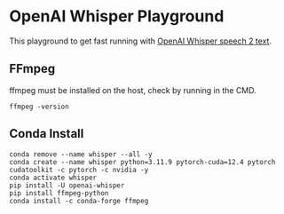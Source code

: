 # OpenAI Whisper Playground

This playground to get fast running with [OpenAI Whisper speech 2 text](https://github.com/openai/whisper).

## FFmpeg

ffmpeg must be installed on the host, check by running in the CMD.

``` shell
ffmpeg -version
```

## Conda Install

``` shell
conda remove --name whisper --all -y
conda create --name whisper python=3.11.9 pytorch-cuda=12.4 pytorch cudatoolkit -c pytorch -c nvidia -y
conda activate whisper
pip install -U openai-whisper
pip install ffmpeg-python
conda install -c conda-forge ffmpeg
```
